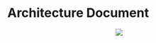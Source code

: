 Architecture Document
=====================

<p align="center"> <img src="https://github.com/Felipelv199/tank/blob/master/ArquitecturaThird-Partial.png"/> </p> 

